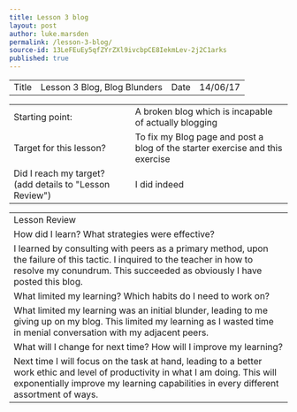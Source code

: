 ```yaml
---
title: Lesson 3 blog
layout: post
author: luke.marsden
permalink: /lesson-3-blog/
source-id: 13LeFEuEy5qfZYrZXl9ivcbpCE8IekmLev-2j2C1arks
published: true
---
```

<table>
  <tr>
    <td>Title</td>
    <td>Lesson 3 Blog, Blog Blunders</td>
    <td>Date</td>
    <td>14/06/17</td>
  </tr>
</table>


<table>
  <tr>
    <td>Starting point:</td>
    <td>A broken blog which is incapable of actually blogging</td>
  </tr>
  <tr>
    <td>Target for this lesson?</td>
    <td>To fix my Blog page and post a blog of the starter exercise and this exercise</td>
  </tr>
  <tr>
    <td>Did I reach my target? 
(add details to "Lesson Review")</td>
    <td> I did indeed</td>
  </tr>
</table>


<table>
  <tr>
    <td>Lesson Review</td>
  </tr>
  <tr>
    <td>How did I learn? What strategies were effective? </td>
  </tr>
  <tr>
    <td>I learned by consulting with peers as a primary method, upon the failure of this tactic. I inquired to the teacher in how to resolve my conundrum. This succeeded as obviously I have posted this blog. </td>
  </tr>
  <tr>
    <td>What limited my learning? Which habits do I need to work on? </td>
  </tr>
  <tr>
    <td>What limited my learning was an initial blunder, leading to me giving up on my blog. This limited my learning as I wasted time in menial conversation with my adjacent peers.</td>
  </tr>
  <tr>
    <td>What will I change for next time? How will I improve my learning?</td>
  </tr>
  <tr>
    <td>Next time I will focus on the task at hand, leading to a better work ethic and level of productivity in what I am doing. This will exponentially improve my learning capabilities in every different assortment of ways.</td>
  </tr>
</table>


